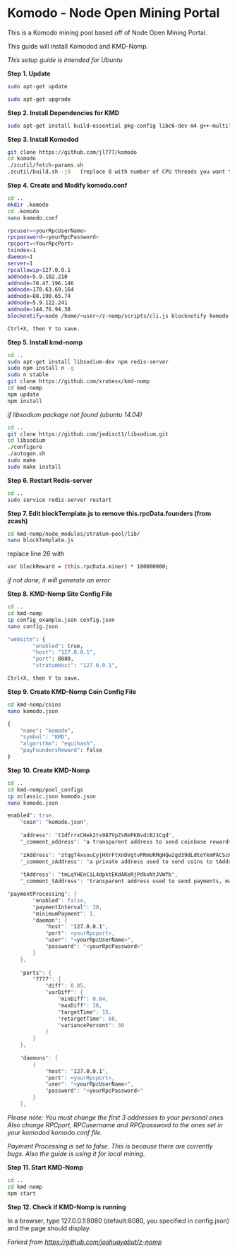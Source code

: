 # Komodo - Node Open Mining Portal

This is a Komodo mining pool based off of Node Open Mining Portal.

This guide will install Komodod and KMD-Nomp.

*This setup guide is intended for Ubuntu*


**Step 1. Update**
```bash
sudo apt-get update

sudo apt-get upgrade
```


**Step 2. Install Dependencies for KMD**
```bash
sudo apt-get install build-essential pkg-config libc6-dev m4 g++-multilib autoconf libtool ncurses-dev unzip git python zlib1g-dev wget bsdmainutils automake libboost-all-dev libssl-dev libprotobuf-dev protobuf-compiler libqt4-dev libqrencode-dev libdb++-dev ntp ntpdate
```


**Step 3. Install Komodod**
```bash
git clone https://github.com/jl777/komodo
cd komodo
./zcutil/fetch-params.sh
.zcutil/build.sh -j8   (replace 8 with number of CPU threads you want to use) (this will take some time.)
```


**Step 4. Create and Modify komodo.conf**
```bash
cd ..
mkdir .komodo
cd .komodo
nano komodo.conf

rpcuser=<yourRpcUserName>
rpcpassword=<yourRpcPassword>
rpcport=<YourRpcPort>
txindex=1
daemon=1
server=1
rpcallowip=127.0.0.1
addnode=5.9.102.210
addnode=78.47.196.146
addnode=178.63.69.164
addnode=88.198.65.74
addnode=5.9.122.241
addnode=144.76.94.38
blocknotify=node /home/<user>/z-nomp/scripts/cli.js blocknotify komodo %s

Ctrl+X, then Y to save. 
```


**Step 5. Install kmd-nomp**
```bash
cd ..
sudo apt-get install libsodium-dev npm redis-server
sudo npm install n -g
sudo n stable
git clone https://github.com/xrobesx/kmd-nomp
cd kmd-nomp
npm update
npm install
```
*if libsodium package not found (ubuntu 14.04)*
```bash
cd ..
git clone https://github.com/jedisct1/libsodium.git
cd libsodium
./configure
./autogen.sh
sudo make
sudo make install
```


**Step 6. Restart Redis-server**
```bash
cd ..
sudo service redis-server restart
```


**Step 7. Edit blockTemplate.js to remove this.rpcData.founders (from zcash)**
```bash
cd kmd-nomp/node_modules/stratum-pool/lib/
nano blockTemplate.js
```
replace line 26 with
```bash
var blockReward = (this.rpcData.miner) * 100000000;
```
*if not done, it will generate an error*



**Step 8. KMD-Nomp Site Config File**
```bash
cd ..
cd kmd-nomp
cp config_example.json config.json
nano config.json

"website": {
        "enabled": true,
        "host": "127.0.0.1",
        "port": 8080,
        "stratumHost": "127.0.0.1",

Ctrl+X, then Y to save.
```

**Step 9. Create KMD-Nomp Coin Config File**
```bash
cd kmd-nomp/coins
nano komodo.json

{
    "name": "komodo",
    "symbol": "KMD",
    "algorithm": "equihash",
    "payFoundersReward": false
}
```

**Step 10. Create KMD-Nomp**
```bash
cd ..
cd kmd-nomp/pool_configs
cp zclassic.json komodo.json
nano komodo.json

enabled": true,
    "coin": "komodo.json",
 
    "address": "t1dfrrxCHek2ts987VpZsRmFKBvdcBJ1Cqd",
    "_comment_address": "a transparent address to send coinbase rewards to and to transfer to zAddress.",
 
    "zAddress": "ztqgT4xsouCyjHXrFtXnDVgtvPRmURMgHQw2gd39dLdtoYkmPACScHturZjqsNdAPtP6JCLaWmZmYDqbjCMRgdCfQ2vjY2K",
    "_comment_zAddress": "a private address used to send coins to tAddress.",
 
    "tAddress": "tmLqYHEnCiL4dpktEKdAKeRjPdkxNtJVWfb",
    "_comment_tAddress": "transparent address used to send payments, make this a different address, otherwise payments will not send",

"paymentProcessing": {
        "enabled": false,
        "paymentInterval": 30,
        "minimumPayment": 1,
        "daemon": {
            "host": "127.0.0.1",
            "port": <yourRpcport>,
            "user": "<yourRpcUserName>",
            "password": "<yourRpcPassword>"
        }
    },
 
    "ports": {
        "7777": {
            "diff": 0.05,
            "varDiff": {
                "minDiff": 0.04,
                "maxDiff": 16,
                "targetTime": 15,
                "retargetTime": 60,
                "variancePercent": 30
            }
        }
    },
 
    "daemons": [
        {
            "host": "127.0.0.1",
            "port": <yourRpcport>,
            "user": "<yourRpcUserName>",
            "password": "<yourRpcPassword>"
        }
    ],
```
*Please note: You must change the first 3 addresses to your personal ones. Also change RPCport, RPCusername and RPCpassword to the ones set in your komodod komodo.conf file.*

*Payment Processing is set to false. This is because there are currently bugs. Also the guide is using it for local mining.*



**Step 11. Start KMD-Nomp**
```bash
cd ..
cd kmd-nomp
npm start
```

**Step 12. Check if KMD-Nomp is running**

In a browser, type 127.0.0.1:8080 (default:8080, you specified in config.json) and the page should display. 




*Forked from https://github.com/joshuayabut/z-nomp*
